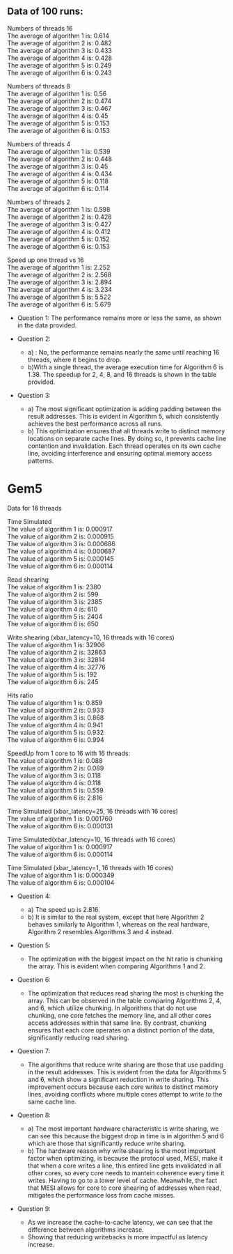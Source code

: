 ## Data of 100 runs:

Numbers of threads 16\
The average of algorithm 1 is: 0.614 \
The average of algorithm 2 is: 0.482\
The average of algorithm 3 is: 0.433\
The average of algorithm 4 is: 0.428\
The average of algorithm 5 is: 0.249\
The average of algorithm 6 is: 0.243

Numbers of threads 8\
The average of algorithm 1 is: 0.56\
The average of algorithm 2 is: 0.474\
The average of algorithm 3 is: 0.467\
The average of algorithm 4 is: 0.45\
The average of algorithm 5 is: 0.153\
The average of algorithm 6 is: 0.153

Numbers of threads 4\
The average of algorithm 1 is: 0.539\
The average of algorithm 2 is: 0.448\
The average of algorithm 3 is: 0.45\
The average of algorithm 4 is: 0.434\
The average of algorithm 5 is: 0.118\
The average of algorithm 6 is: 0.114

Numbers of threads 2\
The average of algorithm 1 is: 0.598\
The average of algorithm 2 is: 0.428\
The average of algorithm 3 is: 0.427\
The average of algorithm 4 is: 0.412\
The average of algorithm 5 is: 0.152\
The average of algorithm 6 is: 0.153



Speed up one thread vs 16\
The average of algorithm 1 is:  2.252\
The average of algorithm 2 is:  2.568\
The average of algorithm 3 is:  2.894\
The average of algorithm 4 is:  3.234\
The average of algorithm 5 is:  5.522\
The average of algorithm 6 is:  5.679

- Question 1: The performance remains more or less the same, as shown in the data provided.
- Question 2:
    - a) : No, the performance remains nearly the same until reaching 16 threads, where it begins to drop.
    - b)With a single thread, the average execution time for Algorithm 6 is 1.38. The speedup for 2, 4, 8, and 16 threads is shown in the table provided.

- Question 3:
    - a) The most significant optimization is adding padding between the result addresses. This is evident in Algorithm 5, which consistently achieves the best performance across all runs.
    - b) This optimization ensures that all threads write to distinct memory locations on separate cache lines. By doing so, it prevents cache line contention and invalidation. Each thread operates on its own cache line, avoiding interference and ensuring optimal memory access patterns.



# Gem5

Data for 16 threads

Time Simulated\
The value of algorithm 1 is: 0.000917\
The value of algorithm 2 is: 0.000915\
The value of algorithm 3 is: 0.000686\
The value of algorithm 4 is: 0.000687\
The value of algorithm 5 is: 0.000145\
The value of algorithm 6 is: 0.000114

Read shearing\
The value of algorithm 1 is: 2380\
The value of algorithm 2 is: 599\
The value of algorithm 3 is: 2385\
The value of algorithm 4 is: 610\
The value of algorithm 5 is: 2404\
The value of algorithm 6 is: 650

Write shearing (xbar_latency=10, 16 threads with 16 cores)\
The value of algorithm 1 is: 32906\
The value of algorithm 2 is: 32863\
The value of algorithm 3 is: 32814\
The value of algorithm 4 is: 32776\
The value of algorithm 5 is: 192\
The value of algorithm 6 is: 245

Hits ratio\
The value of algorithm 1 is:  0.859\
The value of algorithm 2 is:  0.933\
The value of algorithm 3 is:  0.868\
The value of algorithm 4 is:  0.941\
The value of algorithm 5 is:  0.932\
The value of algorithm 6 is:  0.994


SpeedUp from 1 core to 16 with 16 threads:\
The value of algorithm 1 is:  0.088\
The value of algorithm 2 is:  0.089\
The value of algorithm 3 is:  0.118\
The value of algorithm 4 is:  0.118\
The value of algorithm 5 is:  0.559\
The value of algorithm 6 is:  2.816


Time Simulated (xbar_latency=25, 16 threads with 16 cores)\
The value of algorithm 1 is:  0.001760\
The value of algorithm 6 is:  0.000131

Time Simulated(xbar_latency=10, 16 threads with 16 cores)\
The value of algorithm 1 is: 0.000917\
The value of algorithm 6 is: 0.000114

Time Simulated (xbar_latency=1, 16 threads with 16 cores)\
The value of algorithm 1 is:  0.000349\
The value of algorithm 6 is:  0.000104

- Question 4:
    - a) The speed up is 2.816.
    - b) It is similar to the real system, except that here Algorithm 2 behaves similarly to Algorithm 1, whereas on the real hardware, Algorithm 2 resembles Algorithms 3 and 4 instead.
- Question 5:
    - The optimization with the biggest impact on the hit ratio is chunking the array. This is evident when comparing Algorithms 1 and 2. 
- Question 6:
     - The optimization that reduces read sharing the most is chunking the array. This can be observed in the table comparing Algorithms 2, 4, and 6, which utilize chunking. In algorithms that do not use chunking, one core fetches the memory line, and all other cores access addresses within that same line. By contrast, chunking ensures that each core operates on a distinct portion of the data, significantly reducing read sharing.

- Question 7:
    - The algorithms that reduce write sharing are those that use padding in the result addresses. This is evident from the data for Algorithms 5 and 6, which show a significant reduction in write sharing. This improvement occurs because each core writes to distinct memory lines, avoiding conflicts where multiple cores attempt to write to the same cache line.
- Question 8:
    - a) The most important hardware characteristic is write sharing, we can see this because
    the biggest drop in time is in algorithm 5 and 6 which are those that significantly reduce
    write sharing.
    - b) The hardware reason why write shearing is the most important factor when optimizing, is because
        the protocol used, MESI, make it that when a core writes a line, this entired line gets invalidated
        in all other cores, so every core needs to mantein coherence every time it writes.
      Having to go to a lower level of cache.
        Meanwhile, the fact that MESI allows for core to core shearing of addresses when read, mitigates the performance
        loss from cache misses.
- Question 9:
    - As we increase the cache-to-cache latency, we can see that the difference between algorithms increase.
    - Showing that reducing writebacks is more impactful as latency increase.

